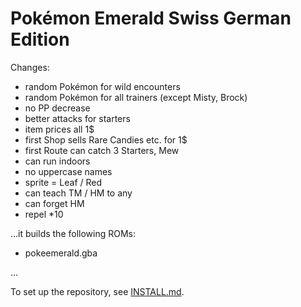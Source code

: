 # Pokémon Emerald Swiss German Edition

Changes:

- random Pokémon for wild encounters
- random Pokémon for all trainers (except Misty, Brock)
- no PP decrease
- better attacks for starters
- item prices all 1$
- first Shop sells Rare Candies etc. for 1$
- first Route can catch 3 Starters, Mew
- can run indoors
- no uppercase names
- sprite = Leaf / Red
- can teach TM / HM to any
- can forget HM
- repel *10


...it builds the following ROMs:

* pokeemerald.gba

...

To set up the repository, see [INSTALL.md](INSTALL.md).
